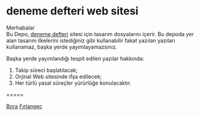 # deneme defteri web sitesi

Merhabalar  
Bu Depo, [deneme defteri](https://www.denemedefteri.com) sitesi için tasarım dosyalarını içerir. Bu depoda yer alan tasarım ilkelerini istediğiniz gibi kullanabilir fakat yazılan yazıları kullanamaz, başka yerde yayımlayamazsınız.

Başka yerde yayımlandığı tespit edilen yazılar hakkında:

1. Takip süreci başlatılacak;
2. Orjinal Web sitesinde ifşa edilecek;
3. Her türlü yasal süreçler yürürlüğe konulacaktır.

=====

[Bora](mailto:borafirlangec@gmail.com) [Fırlangeç](https://www.facebook.com/bora.firlangec)
